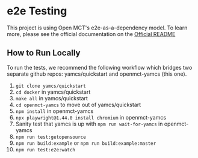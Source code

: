 # e2e Testing

This project is using Open MCT's e2e-as-a-dependency model. To learn more, please see the official documentation on the [Official README](https://github.com/nasa/openmct/blob/master/e2e/README.md)

## How to Run Locally
To run the tests, we recommend the following workflow which bridges two separate github repos:
yamcs/quickstart and openmct-yamcs (this one).

1. `git clone yamcs/quickstart`
2. `cd docker` in yamcs/quickstart
3. `make all` in yamcs/quickstart
4. `cd openmct-yamcs` to move out of yamcs/quickstart
5. `npm install` in openmct-yamcs
6. `npx playwright@1.44.0 install chromium` in openmct-yamcs
7. Sanity test that yamcs is up with `npm run wait-for-yamcs` in openmct-yamcs
8. `npm run test:getopensource`
9. `npm run build:example` or `npm run build:example:master`
10. `npm run test:e2e:watch`
